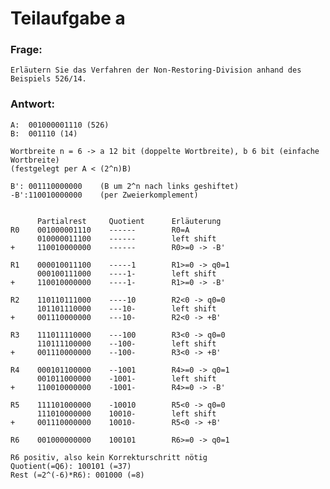 # Teilaufgabe a

### Frage:

    Erläutern Sie das Verfahren der Non-Restoring-Division anhand des Beispiels 526/14.

### Antwort:

    A:  001000001110 (526)
    B:  001110 (14)

    Wortbreite n = 6 -> a 12 bit (doppelte Wortbreite), b 6 bit (einfache Wortbreite)
    (festgelegt per A < (2^n)B)

    B': 001110000000    (B um 2^n nach links geshiftet)
    -B':110010000000    (per Zweierkomplement)


          Partialrest     Quotient      Erläuterung
    R0    001000001110    ------        R0=A
          010000011100    ------        left shift
    +     110010000000    ------        R0>=0 -> -B'
    
    R1    000010011100    -----1        R1>=0 -> q0=1
          000100111000    ----1-        left shift
    +     110010000000    ----1-        R1>=0 -> -B'
    
    R2    110110111000    ----10        R2<0 -> q0=0
          101101110000    ---10-        left shift
    +     001110000000    ---10-        R2<0 -> +B'
    
    R3    111011110000    ---100        R3<0 -> q0=0
          110111100000    --100-        left shift
    +     001110000000    --100-        R3<0 -> +B'
    
    R4    000101100000    --1001        R4>=0 -> q0=1
          001011000000    -1001-        left shift
    +     110010000000    -1001-        R4>=0 -> -B'
    
    R5    111101000000    -10010        R5<0 -> q0=0
          111010000000    10010-        left shift
    +     001110000000    10010-        R5<0 -> +B'
    
    R6    001000000000    100101        R6>=0 -> q0=1

    R6 positiv, also kein Korrekturschritt nötig
    Quotient(=Q6): 100101 (=37)
    Rest (=2^(-6)*R6): 001000 (=8)


